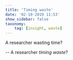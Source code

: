 ```yaml
---
title: 'Timing waste'
date: '02-10-2019 11:53'
show_sidebar: false
taxonomy:
    tag: [insight, waste]
---
```


A researcher wasting time?

-- A researcher *timing waste*?
